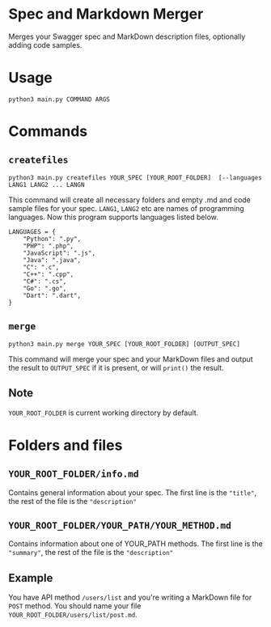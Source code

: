 # Spec and Markdown Merger 

Merges your Swagger spec and MarkDown description files, 
optionally adding code samples.

# Usage

`python3 main.py COMMAND ARGS`

# Commands

## `createfiles`
`python3 main.py createfiles YOUR_SPEC [YOUR_ROOT_FOLDER] 
[--languages LANG1 LANG2 ... LANGN`

This command will create all necessary folders and 
empty .md and code sample files for your spec. 
`LANG1`, `LANG2` etc are names of programming languages. 
Now this program supports
languages listed below. 
```python3
LANGUAGES = {
    "Python": ".py",
    "PHP": ".php",
    "JavaScript": ".js",
    "Java": ".java",
    "C": ".c",
    "C++": ".cpp",
    "C#": ".cs",
    "Go": ".go",
    "Dart": ".dart",
}
```

## `merge`
`python3 main.py merge YOUR_SPEC [YOUR_ROOT_FOLDER] [OUTPUT_SPEC]`

This command will merge your spec and your MarkDown files and output the result
to `OUTPUT_SPEC` if it is present, or will `print()` the result.

## Note

`YOUR_ROOT_FOLDER` is current working directory by default.

# Folders and files

## `YOUR_ROOT_FOLDER/info.md`

Contains general information about your spec. The first line is the `"title"`, 
the rest of the file is the `"description"`

## `YOUR_ROOT_FOLDER/YOUR_PATH/YOUR_METHOD.md`

Contains information about one of YOUR_PATH methods. The first line is the 
`"summary"`, the rest of the file is the `"description"`

## Example
You have API method `/users/list` and you're writing a MarkDown file
for `POST` method. You should name your file `YOUR_ROOT_FOLDER/users/list/post.md`.
